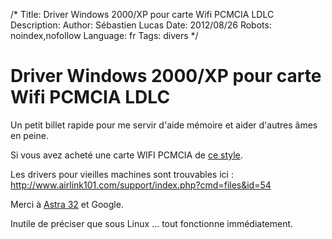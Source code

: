 /*
Title: Driver Windows 2000/XP pour carte Wifi PCMCIA LDLC
Description: 
Author: Sébastien Lucas
Date: 2012/08/26
Robots: noindex,nofollow
Language: fr
Tags: divers
*/
# Driver Windows 2000/XP pour carte Wifi PCMCIA LDLC

Un petit billet rapide pour me servir d'aide mémoire et aider d'autres âmes en peine. 

Si vous avez acheté une carte WIFI PCMCIA de [ce style](http://www.ldlc.com/comment/c4306/p200510250024/ldlc-quality-select-carte-pcmcia-wi-fi-g-108-mbps/).

Les drivers pour vieilles machines sont trouvables ici : http://www.airlink101.com/support/index.php?cmd=files&id=54

Merci à [Astra 32](http://www.astra32.com/) et Google.

Inutile de préciser que sous Linux ... tout fonctionne immédiatement.

